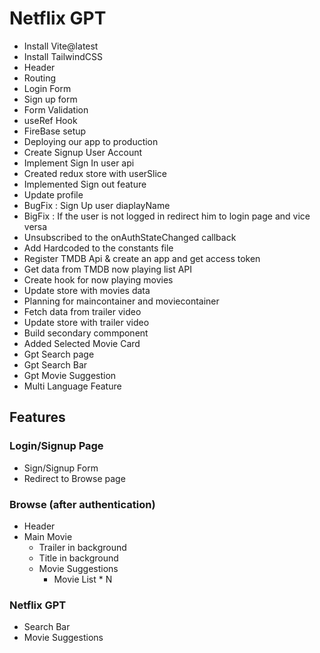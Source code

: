 # Netflix GPT


- Install Vite@latest  
- Install TailwindCSS  
- Header
- Routing
- Login Form
- Sign up form
- Form Validation
- useRef Hook
- FireBase setup
- Deploying our app to production
- Create Signup User Account
- Implement Sign In user api
- Created redux store with userSlice        
- Implemented Sign out feature
- Update profile
- BugFix : Sign Up user diaplayName 
- BigFix : If the user is not logged in redirect him to login page and vice versa
- Unsubscribed to the onAuthStateChanged callback
- Add Hardcoded  to the constants file
- Register TMDB Api & create an app and get access token
- Get data from TMDB now playing list API 
- Create hook for now playing movies
- Update store with movies data
- Planning for maincontainer and moviecontainer
- Fetch data from trailer video
- Update store with trailer video
-  Build secondary commponent
- Added Selected Movie Card
- Gpt Search page
- Gpt Search Bar
- Gpt Movie Suggestion
- Multi Language Feature

## Features

### Login/Signup Page
- Sign/Signup Form  
- Redirect to Browse page  

### Browse (after authentication)
- Header  
- Main Movie  
  - Trailer in background  
  - Title in background  
  - Movie Suggestions  
    - Movie List * N  

### Netflix GPT
- Search Bar  
- Movie Suggestions  

